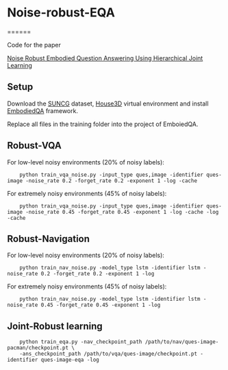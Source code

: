 # Noise-robust-EQA

======

Code for the paper

[Noise Robust Embodied Question Answering Using Hierarchical Joint Learning]()

Setup
-----

Download the [SUNCG](https://github.com/facebookresearch/House3D/blob/master/INSTRUCTION.md#usage-instructions) dataset, [House3D](https://github.com/abhshkdz/House3D/tree/master/renderer#rendering-code-of-house3d) virtual environment and install [EmbodiedQA](https://github.com/facebookresearch/EmbodiedQA/blob/master/README.md) framework.

Replace all files in the training folder into the project of EmboiedQA.

Robust-VQA
----

For low-level noisy environments (20\% of noisy labels):

        python train_vqa_noise.py -input_type ques,image -identifier ques-image -noise_rate 0.2 -forget_rate 0.2 -exponent 1 -log -cache

For extremely noisy environments (45\% of noisy labels):

        python train_vqa_noise.py -input_type ques,image -identifier ques-image -noise_rate 0.45 -forget_rate 0.45 -exponent 1 -log -cache -log -cache

Robust-Navigation
----

For low-level noisy environments (20\% of noisy labels):

        python train_nav_noise.py -model_type lstm -identifier lstm -noise_rate 0.2 -forget_rate 0.2 -exponent 1 -log

For extremely noisy environments (45\% of noisy labels):

        python train_nav_noise.py -model_type lstm -identifier lstm -noise_rate 0.45 -forget_rate 0.45 -exponent 1 -log

Joint-Robust learning
---

        python train_eqa.py -nav_checkpoint_path /path/to/nav/ques-image-pacman/checkpoint.pt \
        -ans_checkpoint_path /path/to/vqa/ques-image/checkpoint.pt -identifier ques-image-eqa -log


